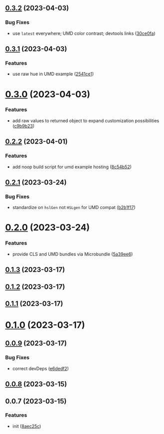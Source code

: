 ## [0.3.2](https://github.com/famebot/hsl-gen/compare/v0.3.1...v0.3.2) (2023-04-03)


### Bug Fixes

* use `latest` everywhere; UMD color contrast; devtools links ([30ce0fa](https://github.com/famebot/hsl-gen/commit/30ce0fa80bcfeacbecd841bebc13be49662f8a6f))



## [0.3.1](https://github.com/famebot/hsl-gen/compare/v0.3.0...v0.3.1) (2023-04-03)


### Features

* use raw hue in UMD example ([2541ce1](https://github.com/famebot/hsl-gen/commit/2541ce1ef7b272e8579b559954846d848bef93a7))



# [0.3.0](https://github.com/famebot/hsl-gen/compare/v0.2.2...v0.3.0) (2023-04-03)


### Features

* add raw values to returned object to expand customization possibilities ([c9b9b23](https://github.com/famebot/hsl-gen/commit/c9b9b2382db0b233e7ffb3e9e6f9f6f939bc512d))



## [0.2.2](https://github.com/famebot/hsl-gen/compare/v0.2.1...v0.2.2) (2023-04-01)


### Features

* add noop build script for umd example hosting ([8c54b52](https://github.com/famebot/hsl-gen/commit/8c54b5272c2703c86f2c98ff6ea1e4d4cbee92fe))



## [0.2.1](https://github.com/famebot/hsl-gen/compare/v0.2.0...v0.2.1) (2023-03-24)


### Bug Fixes

* standardize on `hslGen` not `HSLgen` for UMD compat ([b2b1f17](https://github.com/famebot/hsl-gen/commit/b2b1f17f5b51a5569013c2696300fb92ca5924cb))



# [0.2.0](https://github.com/famebot/hsl-gen/compare/v0.1.3...v0.2.0) (2023-03-24)


### Features

* provide CLS and UMD bundles via Microbundle ([5a39ee6](https://github.com/famebot/hsl-gen/commit/5a39ee6c83c1c2d2d5944e14376adef7008eabca))



## [0.1.3](https://github.com/famebot/hsl-gen/compare/v0.1.2...v0.1.3) (2023-03-17)



## [0.1.2](https://github.com/famebot/hsl-gen/compare/v0.1.1...v0.1.2) (2023-03-17)



## [0.1.1](https://github.com/famebot/hsl-gen/compare/v0.1.0...v0.1.1) (2023-03-17)



# [0.1.0](https://github.com/famebot/hsl-gen/compare/v0.0.9...v0.1.0) (2023-03-17)



## [0.0.9](https://github.com/famebot/hsl-gen/compare/v0.0.8...v0.0.9) (2023-03-17)


### Bug Fixes

* correct devDeps ([e6dedf2](https://github.com/famebot/hsl-gen/commit/e6dedf24fa82f46624ac374f376d10ce03e54f2c))



## [0.0.8](https://github.com/famebot/hsl-gen/compare/v0.0.7...v0.0.8) (2023-03-15)



## 0.0.7 (2023-03-15)


### Features

* init ([8aec25c](https://github.com/famebot/hsl-gen/commit/8aec25cb5335f3293346f29359826916eb61f2d6))



